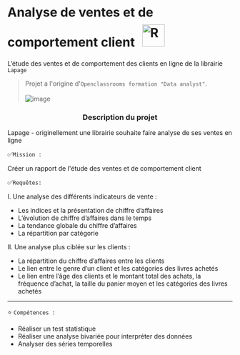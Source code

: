 #  Analyse de ventes et de comportement client   <a href="https://www.r-project.org/" target="_blank"><img style="margin: 10px" src="https://profilinator.rishav.dev/skills-assets/r.svg" alt="R" height="50" /></a>

 L’étude des ventes et de comportement des clients en ligne de la librairie `Lapage`

> Projet  a l'origine d'`Openclassrooms formation "Data analyst"`.  <br> <br>
![image](https://github.com/ElenaBayk/Analyse_de_ventes_et_de_comportement_client/assets/141257192/2798b626-6213-4ce2-a83e-63100aa2f706)





###  <div align="center"> **Description du projet**</div>




 Lapage - originellement une librairie  souhaite faire analyse de ses ventes en ligne
 

✅`Mission :`

Créer un rapport de l'étude des ventes et de comportement client

✅`Requêtes:`


I. Une analyse des différents indicateurs de vente :
-  Les indices et la présentation de chiffre d’affaires
-  L’évolution de chiffre d’affaires dans le temps
-  La tendance globale du chiffre d’affaires
-  La répartition par catégorie

II. Une analyse plus ciblée sur les clients :
-  La répartition du chiffre d’affaires entre les clients
-  Le lien entre le genre d’un client et les catégories des livres achetés
-  Le lien entre l’âge des clients et le montant total des achats, la fréquence d’achat, la taille du panier moyen et les catégories des livres achetés



---
⭐ `Compétences :`
- Réaliser un test statistique
- Réaliser une analyse bivariée pour interpréter des données
- Analyser des séries temporelles
